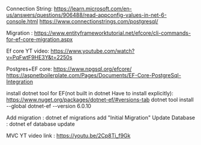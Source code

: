 Connection String:  https://learn.microsoft.com/en-us/answers/questions/906488/read-appconfig-values-in-net-6-console.html
  https://www.connectionstrings.com/postgresql/

Migration : https://www.entityframeworktutorial.net/efcore/cli-commands-for-ef-core-migration.aspx

Ef core YT video: https://www.youtube.com/watch?v=PqFwtF9HE3Y&t=2250s

Postgres+EF core: https://www.npgsql.org/efcore/
    https://aspnetboilerplate.com/Pages/Documents/EF-Core-PostgreSql-Integration

install dotnet tool for EF(not built in dotnet Have to install explicitly): 
  https://www.nuget.org/packages/dotnet-ef/#versions-tab
  dotnet tool install --global dotnet-ef --version 6.0.10

  Add migration : dotnet ef migrations add "Initial Migration"
  Update Database : dotnet ef database update

  MVC YT video link : https://youtu.be/2Cp8Ti_f9Gk